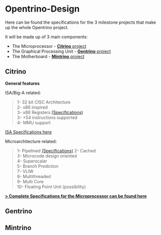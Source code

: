 # Opentrino-Design

Here can be found the specifications for the 3 milestone projects that make up the whole Opentrino project.

It will be made up of 3 main components:
- The Microprocessor - [**Citrino** project](https://github.com/Opentrino/Citrino)
- The Graphical Processing Unit - [**Gentrino** project](https://github.com/Opentrino/Gentrino)  
- The Motherboard - [**Mintrino** project](https://github.com/Opentrino/Mintrino)

**Citrino**
-------
**General features**   

ISA/Big-A related:  
>1- 32 bit CISC Architecture  
2- x86 inspired  
3- x86 Registers [(Specifications)](https://github.com/Opentrino/Opentrino-Design/blob/master/RegistersSpec.md)  
3- +54 instructions supported  
4- MMU support  

[ISA Specifications here](https://github.com/Opentrino/Opentrino-Design/blob/master/ISA.md)

Microarchitecture related:
>1- Pipelined  [(Specifications)](https://github.com/Opentrino/Opentrino-Design/blob/master/Pipeline.md)
2- Cached  
3- Microcode design oriented  
4- Superscalar  
5- Branch Prediction  
7- VLIW  
8- Multithreaded  
9- Multi Core  
10- Floating Point Unit (possibility)  

[**> Complete Specifications for the Microprocessor can be found here**](https://github.com/Opentrino/Opentrino-Design/blob/master/CPUSpecs.md)

**Gentrino**
-------


**Mintrino**
-------
